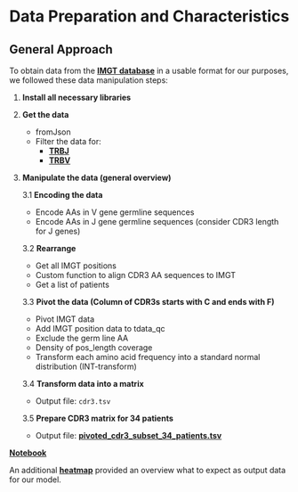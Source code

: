 # Data Preparation and Characteristics

## General Approach
 
To obtain data from the **[IMGT database](https://www.imgt.org/)** in a usable format for our purposes, we followed these data manipulation steps:

1. **Install all necessary libraries**

2. **Get the data**
   - fromJson 
   - Filter the data for:
     - **[TRBJ](https://www.imgt.org/IMGTrepertoire/index.php?section=LocusGenes&repertoire=genetable&species=human&group=TRBJ)**
     - **[TRBV](https://www.imgt.org/IMGTrepertoire/index.php?section=LocusGenes&repertoire=genetable&species=human&group=TRBV)**

3. **Manipulate the data (general overview)**  

   3.1 **Encoding the data**
   - Encode AAs in V gene germline sequences  
   - Encode AAs in J gene germline sequences (consider CDR3 length for J genes)  

   3.2 **Rearrange**
   - Get all IMGT positions  
   - Custom function to align CDR3 AA sequences to IMGT  
   - Get a list of patients  

   3.3 **Pivot the data (Column of CDR3s starts with C and ends with F)**
   - Pivot IMGT data  
   - Add IMGT position data to tdata_qc  
   - Exclude the germ line AA  
   - Density of pos_length coverage  
   - Transform each amino acid frequency into a standard normal distribution (INT-transform)  

   3.4 **Transform data into a matrix**
   - Output file: `cdr3.tsv`  

   3.5 **Prepare CDR3 matrix for 34 patients**
   - Output file: **[pivoted_cdr3_subset_34_patients.tsv](https://github.com/lokalokes/deepTCR/blob/main/1_DatasetCharacteristics/pivoted_cdr3_subset_34_patients.tsv)**  

**[Notebook](https://github.com/lokalokes/deepTCR/blob/main/1_DatasetCharacteristics/cdr3_patient_data.ipynb)**  

An additional **[heatmap](https://github.com/lokalokes/deepTCR/blob/main/1_DatasetCharacteristics/heatmap_freq.ipynb)** provided an overview what to expect as output data for our model.

